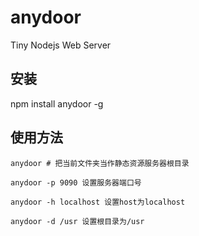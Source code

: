 # anydoor

Tiny Nodejs Web Server

## 安装

npm install anydoor -g

## 使用方法

```
anydoor # 把当前文件夹当作静态资源服务器根目录

anydoor -p 9090 设置服务器端口号

anydoor -h localhost 设置host为localhost

anydoor -d /usr 设置根目录为/usr
```

